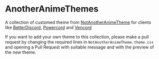 # AnotherAnimeThemes

A collection of customed theme from [NotAnotherAnimeTheme](https://github.com/puckzxz/NotAnotherAnimeTheme/tree/master) for clients like [BetterDiscord](https://github.com/BetterDiscord/BetterDiscord), [Powercord](https://github.com/powercord-org/powercord) and [Vencord](https://github.com/Vendicated/Vencord) 

If you want to add your own theme to this collection, please make a pull request by changing the required lines in `NotAnotherAnimeTheme.theme.css` and opening a Pull Request with suitable message and with the preview of the new theme.